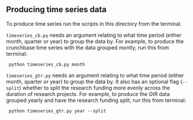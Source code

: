 ## Producing time series data

To produce time series run the scripts in this directory from the terminal.

`timeseries_cb.py` needs an argument relating to what time period (either month, quarter or year) to group the data by.
For example, to produce the crunchbase time series with the data grouped montly, run this from terminal:

```
 python timeseries_cb.py month
```

`timeseries_gtr.py` needs an argument relating to what time period (either month, quarter or year) to group the data by. It also has an optional flag (`--split`) whether to split the research funding more evenly across the duration of research projects.
For example, to produce the GtR data grouped yearly and have the research funding split, run this from terminal:

```
 python timeseries_gtr.py year --split
```
